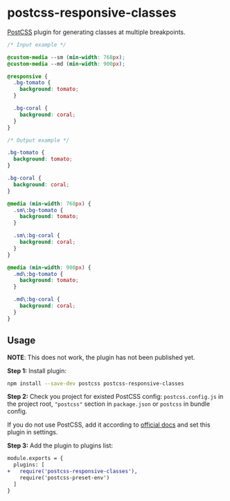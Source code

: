 # postcss-responsive-classes

[PostCSS] plugin for generating classes at multiple breakpoints.

[postcss]: https://github.com/postcss/postcss

```css
/* Input example */

@custom-media --sm (min-width: 768px);
@custom-media --md (min-width: 900px);

@responsive {
  .bg-tomato {
    background: tomato;
  }

  .bg-coral {
    background: coral;
  }
}
```

```css
/* Output example */

.bg-tomato {
  background: tomato;
}

.bg-coral {
  background: coral;
}

@media (min-width: 768px) {
  .sm\:bg-tomato {
    background: tomato;
  }

  .sm\:bg-coral {
    background: coral;
  }
}

@media (min-width: 900px) {
  .md\:bg-tomato {
    background: tomato;
  }

  .md\:bg-coral {
    background: coral;
  }
}
```

## Usage

**NOTE**: This does not work, the plugin has not been published yet.

**Step 1:** Install plugin:

```sh
npm install --save-dev postcss postcss-responsive-classes
```

**Step 2:** Check you project for existed PostCSS config: `postcss.config.js`
in the project root, `"postcss"` section in `package.json`
or `postcss` in bundle config.

If you do not use PostCSS, add it according to [official docs]
and set this plugin in settings.

**Step 3:** Add the plugin to plugins list:

```diff
module.exports = {
  plugins: [
+   require('postcss-responsive-classes'),
    require('postcss-preset-env')
  ]
}
```

[official docs]: https://github.com/postcss/postcss#usage
